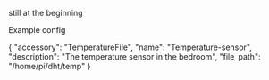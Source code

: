 still at the beginning

Example config

{
  "accessory": "TemperatureFile",
  "name": "Temperature-sensor",
  "description": "The temperature sensor in the bedroom",
  "file_path": "/home/pi/dht/temp"
}